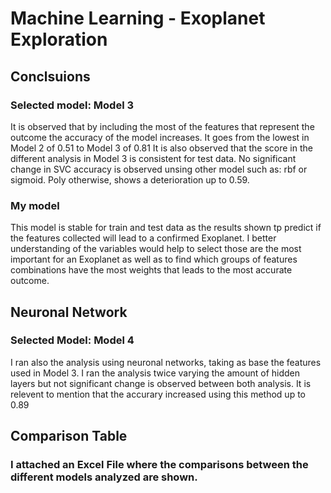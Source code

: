 # Machine Learning - Exoplanet Exploration

## Conclsuions

### Selected model: Model 3
It is observed that by including the most of the features that represent the outcome the accuracy of the model increases.
It goes from the lowest in Model 2 of 0.51 to Model 3 of 0.81
It is also observed that the score in the different analysis in Model 3 is consistent for test data.
No significant change in SVC accuracy is observed unsing other model such as: rbf or sigmoid. Poly otherwise, shows a deterioration up to 0.59.

### My model
This model is stable for train and test data as the results shown tp predict if the features collected will lead to a confirmed Exoplanet.
I better understanding of the variables would help to select those are the most important for an Exoplanet as well as to find which groups of features combinations have the most weights that leads to the most accurate outcome.

## Neuronal Network
### Selected Model: Model 4
I ran also the analysis using neuronal networks, taking as base the features used in Model 3.
I ran the analysis twice varying the amount of hidden layers but not significant change is observed between both analysis.
It is relevent to mention that the accurary increased using this method up to 0.89

## Comparison Table
### I attached an Excel File where the comparisons between the different models analyzed are shown.

